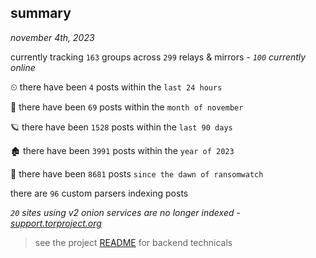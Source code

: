 
## summary
_november 4th, 2023_

currently tracking `163` groups across `299` relays & mirrors - _`100` currently online_

⏲ there have been `4` posts within the `last 24 hours`

🦈 there have been `69` posts within the `month of november`

🪐 there have been `1528` posts within the `last 90 days`

🏚 there have been `3991` posts within the `year of 2023`

🦕 there have been `8681` posts `since the dawn of ransomwatch`

there are `96` custom parsers indexing posts

_`20` sites using v2 onion services are no longer indexed - [support.torproject.org](https://support.torproject.org/onionservices/v2-deprecation/)_

> see the project [README](https://github.com/joshhighet/ransomwatch#ransomwatch--) for backend technicals
